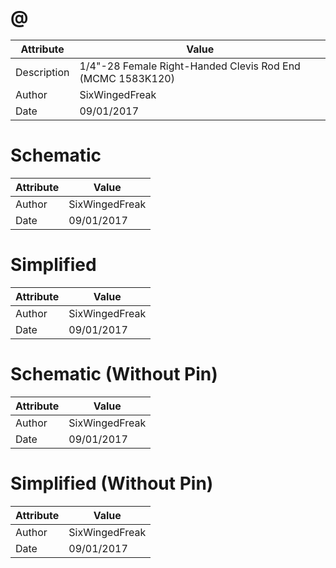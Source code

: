# @
| Attribute | Value |
| ---  | ---     |
| Description | 1/4&quot;-28 Female Right-Handed Clevis Rod End (MCMC 1583K120) |
| Author | SixWingedFreak |
| Date | 09/01/2017 |
# Schematic
| Attribute | Value |
| ---  | ---     |
| Author | SixWingedFreak |
| Date | 09/01/2017 |
# Simplified
| Attribute | Value |
| ---  | ---     |
| Author | SixWingedFreak |
| Date | 09/01/2017 |
# Schematic (Without Pin)
| Attribute | Value |
| ---  | ---     |
| Author | SixWingedFreak |
| Date | 09/01/2017 |
# Simplified (Without Pin)
| Attribute | Value |
| ---  | ---     |
| Author | SixWingedFreak |
| Date | 09/01/2017 |
